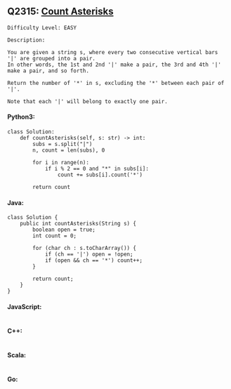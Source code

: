 ## Q2315: [Count Asterisks](https://leetcode.com/problems/count-asterisks/)

```
Difficulty Level: EASY
```

```
Description:

You are given a string s, where every two consecutive vertical bars '|' are grouped into a pair.
In other words, the 1st and 2nd '|' make a pair, the 3rd and 4th '|' make a pair, and so forth.

Return the number of '*' in s, excluding the '*' between each pair of '|'.

Note that each '|' will belong to exactly one pair.
```

#### Python3:

```
class Solution:
    def countAsterisks(self, s: str) -> int:
        subs = s.split("|")
        n, count = len(subs), 0

        for i in range(n):
            if i % 2 == 0 and "*" in subs[i]:
                count += subs[i].count('*')

        return count
```

#### Java:

```
class Solution {
    public int countAsterisks(String s) {
        boolean open = true;
        int count = 0;

        for (char ch : s.toCharArray()) {
            if (ch == '|') open = !open;
            if (open && ch == '*') count++;
        }
        
        return count;
    }
}
```

#### JavaScript:

```

```

#### C++:

```

```

#### Scala:

```

```

#### Go:

```

```